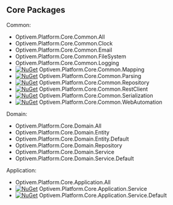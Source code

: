 ## Core Packages

Common:

* Optivem.Platform.Core.Common.All
* Optivem.Platform.Core.Common.Clock
* Optivem.Platform.Core.Common.Email
* Optivem.Platform.Core.Common.FileSystem
* Optivem.Platform.Core.Common.Logging
* [![NuGet](https://img.shields.io/nuget/v/Optivem.Platform.Core.Common.Mapping.svg)](https://www.nuget.org/packages/Optivem.Platform.Core.Common.Mapping) Optivem.Platform.Core.Common.Mapping
* [![NuGet](https://img.shields.io/nuget/v/Optivem.Platform.Core.Common.Parsing.svg)](https://www.nuget.org/packages/Optivem.Platform.Core.Common.Parsing) Optivem.Platform.Core.Common.Parsing
* [![NuGet](https://img.shields.io/nuget/v/Optivem.Platform.Core.Common.Repository.svg)](https://www.nuget.org/packages/Optivem.Platform.Core.Common.Repository) Optivem.Platform.Core.Common.Repository
* [![NuGet](https://img.shields.io/nuget/v/Optivem.Platform.Core.Common.RestClient.svg)](https://www.nuget.org/packages/Optivem.Platform.Core.Common.RestClient) Optivem.Platform.Core.Common.RestClient
* [![NuGet](https://img.shields.io/nuget/v/Optivem.Platform.Core.Common.Serialization.svg)](https://www.nuget.org/packages/Optivem.Platform.Core.Common.Serialization) Optivem.Platform.Core.Common.Serialization
* [![NuGet](https://img.shields.io/nuget/v/Optivem.Platform.Core.Common.WebAutomation.svg)](https://www.nuget.org/packages/Optivem.Platform.Core.Common.WebAutomation) Optivem.Platform.Core.Common.WebAutomation

Domain:

* Optivem.Platform.Core.Domain.All
* Optivem.Platform.Core.Domain.Entity
* Optivem.Platform.Core.Domain.Entity.Default
* Optivem.Platform.Core.Domain.Repository
* Optivem.Platform.Core.Domain.Service
* Optivem.Platform.Core.Domain.Service.Default

Application:

* Optivem.Platform.Core.Application.All
* [![NuGet](https://img.shields.io/nuget/v/Optivem.Platform.Core.Application.Service.svg)](https://www.nuget.org/packages/Optivem.Platform.Core.Application.Service) Optivem.Platform.Core.Application.Service
* [![NuGet](https://img.shields.io/nuget/v/Optivem.Platform.Core.Application.Service.Default.svg)](https://www.nuget.org/packages/Optivem.Platform.Core.Application.Service.Default) Optivem.Platform.Core.Application.Service.Default